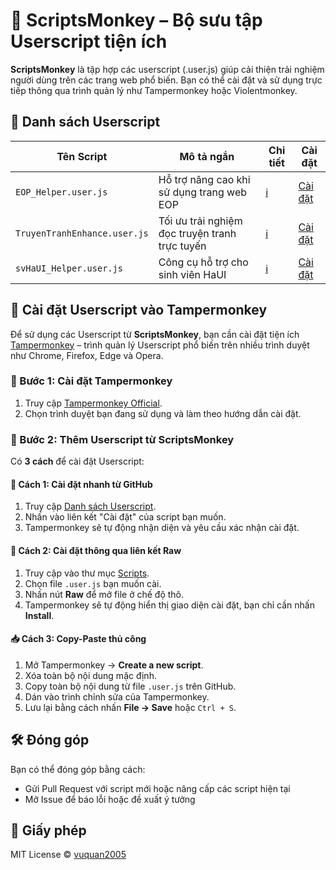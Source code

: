 # 🐒 ScriptsMonkey – Bộ sưu tập Userscript tiện ích

**ScriptsMonkey** là tập hợp các userscript (.user.js) giúp cải thiện trải nghiệm người dùng trên các trang web phổ biến. Bạn có thể cài đặt và sử dụng trực tiếp thông qua trình quản lý như Tampermonkey hoặc Violentmonkey.

## 📂 Danh sách Userscript

| Tên Script                   | Mô tả ngắn                                     | Chi tiết                                        | Cài đặt                                         |
| ---------------------------- | ---------------------------------------------- | ----------------------------------------------- | ----------------------------------------------- |
| `EOP_Helper.user.js`         | Hỗ trợ nâng cao khi sử dụng trang web EOP      | [ℹ️](./Scripts/EOP_Helper.user.js.md)         | [Cài đặt](./Scripts/EOP_Helper.user.js)         |
| `TruyenTranhEnhance.user.js` | Tối ưu trải nghiệm đọc truyện tranh trực tuyến | [ℹ️](./Scripts/TruyenTranhEnhance.user.js.md) | [Cài đặt](./Scripts/TruyenTranhEnhance.user.js) |
| `svHaUI_Helper.user.js`      | Công cụ hỗ trợ cho sinh viên HaUI              | [ℹ️](./Scripts/svHaUI_Helper.user.js.md)      | [Cài đặt](./Scripts/svHaUI_Helper.user.js)      |

## 🚀 Cài đặt Userscript vào Tampermonkey

Để sử dụng các Userscript từ **ScriptsMonkey**, bạn cần cài đặt tiện ích [Tampermonkey](https://www.tampermonkey.net/) – trình quản lý Userscript phổ biến trên nhiều trình duyệt như Chrome, Firefox, Edge và Opera.

### 🔹 Bước 1: Cài đặt Tampermonkey

1. Truy cập [Tampermonkey Official](https://www.tampermonkey.net/).
2. Chọn trình duyệt bạn đang sử dụng và làm theo hướng dẫn cài đặt.

### 🔹 Bước 2: Thêm Userscript từ ScriptsMonkey

Có **3 cách** để cài đặt Userscript:

#### 🔗 **Cách 1: Cài đặt nhanh từ GitHub**

1. Truy cập [Danh sách Userscript](#-Danh-sách-Userscript).
2. Nhấn vào liên kết "Cài đặt" của script bạn muốn.
3. Tampermonkey sẽ tự động nhận diện và yêu cầu xác nhận cài đặt.

#### 🔗 **Cách 2: Cài đặt thông qua liên kết Raw**

1. Truy cập vào thư mục [Scripts](./Scripts).
2. Chọn file `.user.js` bạn muốn cài.
3. Nhấn nút **Raw** để mở file ở chế độ thô.
4. Tampermonkey sẽ tự động hiển thị giao diện cài đặt, bạn chỉ cần nhấn **Install**.

#### 📥 **Cách 3: Copy-Paste thủ công**

1. Mở Tampermonkey → **Create a new script**.
2. Xóa toàn bộ nội dung mặc định.
3. Copy toàn bộ nội dung từ file `.user.js` trên GitHub.
4. Dán vào trình chỉnh sửa của Tampermonkey.
5. Lưu lại bằng cách nhấn **File → Save** hoặc `Ctrl + S`.

## 🛠 Đóng góp

Bạn có thể đóng góp bằng cách:

-   Gửi Pull Request với script mới hoặc nâng cấp các script hiện tại
-   Mở Issue để báo lỗi hoặc đề xuất ý tưởng

## 📄 Giấy phép

MIT License © [vuquan2005](https://github.com/vuquan2005)

